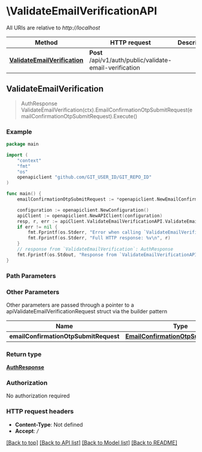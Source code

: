 # \ValidateEmailVerificationAPI

All URIs are relative to *http://localhost*

Method | HTTP request | Description
------------- | ------------- | -------------
[**ValidateEmailVerification**](ValidateEmailVerificationAPI.md#ValidateEmailVerification) | **Post** /api/v1/auth/public/validate-email-verification | 



## ValidateEmailVerification

> AuthResponse ValidateEmailVerification(ctx).EmailConfirmationOtpSubmitRequest(emailConfirmationOtpSubmitRequest).Execute()



### Example

```go
package main

import (
    "context"
    "fmt"
    "os"
    openapiclient "github.com/GIT_USER_ID/GIT_REPO_ID"
)

func main() {
    emailConfirmationOtpSubmitRequest := *openapiclient.NewEmailConfirmationOtpSubmitRequest() // EmailConfirmationOtpSubmitRequest | 

    configuration := openapiclient.NewConfiguration()
    apiClient := openapiclient.NewAPIClient(configuration)
    resp, r, err := apiClient.ValidateEmailVerificationAPI.ValidateEmailVerification(context.Background()).EmailConfirmationOtpSubmitRequest(emailConfirmationOtpSubmitRequest).Execute()
    if err != nil {
        fmt.Fprintf(os.Stderr, "Error when calling `ValidateEmailVerificationAPI.ValidateEmailVerification``: %v\n", err)
        fmt.Fprintf(os.Stderr, "Full HTTP response: %v\n", r)
    }
    // response from `ValidateEmailVerification`: AuthResponse
    fmt.Fprintf(os.Stdout, "Response from `ValidateEmailVerificationAPI.ValidateEmailVerification`: %v\n", resp)
}
```

### Path Parameters



### Other Parameters

Other parameters are passed through a pointer to a apiValidateEmailVerificationRequest struct via the builder pattern


Name | Type | Description  | Notes
------------- | ------------- | ------------- | -------------
 **emailConfirmationOtpSubmitRequest** | [**EmailConfirmationOtpSubmitRequest**](EmailConfirmationOtpSubmitRequest.md) |  | 

### Return type

[**AuthResponse**](AuthResponse.md)

### Authorization

No authorization required

### HTTP request headers

- **Content-Type**: Not defined
- **Accept**: */*

[[Back to top]](#) [[Back to API list]](../README.md#documentation-for-api-endpoints)
[[Back to Model list]](../README.md#documentation-for-models)
[[Back to README]](../README.md)

